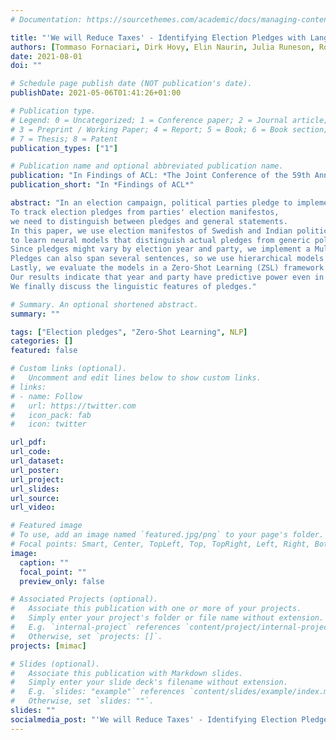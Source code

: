 ```yaml
---
# Documentation: https://sourcethemes.com/academic/docs/managing-content/

title: "'We will Reduce Taxes' - Identifying Election Pledges with Language Models"
authors: [Tommaso Fornaciari, Dirk Hovy, Elin Naurin, Julia Runeson, Robert Thomson, Pankaj Adhikari]
date: 2021-08-01
doi: ""

# Schedule page publish date (NOT publication's date).
publishDate: 2021-05-06T01:41:26+01:00

# Publication type.
# Legend: 0 = Uncategorized; 1 = Conference paper; 2 = Journal article;
# 3 = Preprint / Working Paper; 4 = Report; 5 = Book; 6 = Book section;
# 7 = Thesis; 8 = Patent
publication_types: ["1"]

# Publication name and optional abbreviated publication name.
publication: "In Findings of ACL: *The Joint Conference of the 59th Annual Meeting of the Association for Computational Linguistics and the 11th International Joint Conference on Natural Language Processing (ACL-IJCNLP 2021)*"
publication_short: "In *Findings of ACL*"

abstract: "In an election campaign, political parties pledge to implement various projects--should they be elected. But do they follow through? 
To track election pledges from parties' election manifestos, 
we need to distinguish between pledges and general statements.
In this paper, we use election manifestos of Swedish and Indian political parties 
to learn neural models that distinguish actual pledges from generic political positions. 
Since pledges might vary by election year and party, we implement a Multi-Task Learning (MTL) setup, predicting election year and manifesto's party as auxiliary tasks.
Pledges can also span several sentences, so we use hierarchical models that incorporate contextual information.
Lastly, we evaluate the models in a Zero-Shot Learning (ZSL) framework across countries and languages.
Our results indicate that year and party have predictive power even in ZSL, while context introduces some noise. 
We finally discuss the linguistic features of pledges."

# Summary. An optional shortened abstract.
summary: ""

tags: ["Election pledges", "Zero-Shot Learning", NLP]
categories: []
featured: false

# Custom links (optional).
#   Uncomment and edit lines below to show custom links.
# links:
# - name: Follow
#   url: https://twitter.com
#   icon_pack: fab
#   icon: twitter

url_pdf: 
url_code: 
url_dataset:
url_poster:
url_project:
url_slides:
url_source:
url_video:

# Featured image
# To use, add an image named `featured.jpg/png` to your page's folder.
# Focal points: Smart, Center, TopLeft, Top, TopRight, Left, Right, BottomLeft, Bottom, BottomRight.
image:
  caption: ""
  focal_point: ""
  preview_only: false

# Associated Projects (optional).
#   Associate this publication with one or more of your projects.
#   Simply enter your project's folder or file name without extension.
#   E.g. `internal-project` references `content/project/internal-project/index.md`.
#   Otherwise, set `projects: []`.
projects: [mimac]

# Slides (optional).
#   Associate this publication with Markdown slides.
#   Simply enter your slide deck's filename without extension.
#   E.g. `slides: "example"` references `content/slides/example/index.md`.
#   Otherwise, set `slides: ""`.
slides: ""
socialmedia_post: "'We will Reduce Taxes' - Identifying Election Pledges with Language Models' by Fornaciari et al. makes election promise tracking effortless with neural models. #PolSci /publication/2021-aclfindings-mimac/2021-aclfindings-mimac"
---
```

